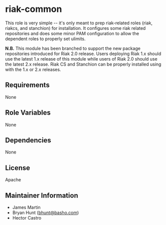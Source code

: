riak-common
===========

This role is very simple -- it's only meant to prep riak-related roles (riak, riakcs, and stanchion) for installation.  It configures some riak related repositories and does some minor PAM configuration to allow the dependent roles to properly set ulimits.

**N.B.** This module has been branched to support the new package repositories introduced for Riak 2.0 release.  Users deploying Riak 1.x should use the latest 1.x release of this module while users of Riak 2.0 should use the latest 2.x release.  Riak CS and Stanchion can be properly installed using with the 1.x or 2.x releases.

Requirements
------------

None

Role Variables
--------------

None

Dependencies
------------

None

License
-------

Apache

Maintainer Information
------------------

- James Martin 
- Bryan Hunt (<bhunt@basho.com>)
- Hector Castro

